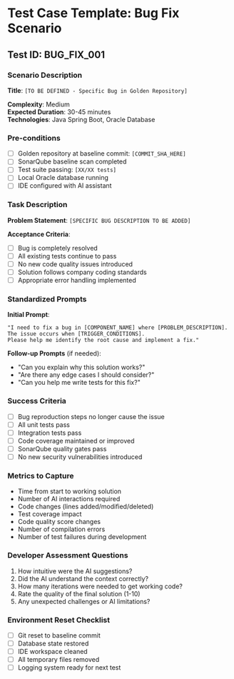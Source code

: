 # Test Case Template: Bug Fix Scenario

## Test ID: BUG_FIX_001

### Scenario Description
**Title**: `[TO BE DEFINED - Specific Bug in Golden Repository]`

**Complexity**: Medium  
**Expected Duration**: 30-45 minutes  
**Technologies**: Java Spring Boot, Oracle Database

### Pre-conditions
- [ ] Golden repository at baseline commit: `[COMMIT_SHA_HERE]`
- [ ] SonarQube baseline scan completed
- [ ] Test suite passing: `[XX/XX tests]`
- [ ] Local Oracle database running
- [ ] IDE configured with AI assistant

### Task Description
**Problem Statement**: `[SPECIFIC BUG DESCRIPTION TO BE ADDED]`

**Acceptance Criteria**:
- [ ] Bug is completely resolved
- [ ] All existing tests continue to pass
- [ ] No new code quality issues introduced
- [ ] Solution follows company coding standards
- [ ] Appropriate error handling implemented

### Standardized Prompts
**Initial Prompt**: 
```
"I need to fix a bug in [COMPONENT_NAME] where [PROBLEM_DESCRIPTION]. 
The issue occurs when [TRIGGER_CONDITIONS]. 
Please help me identify the root cause and implement a fix."
```

**Follow-up Prompts** (if needed):
- "Can you explain why this solution works?"
- "Are there any edge cases I should consider?"
- "Can you help me write tests for this fix?"

### Success Criteria
- [ ] Bug reproduction steps no longer cause the issue
- [ ] All unit tests pass
- [ ] Integration tests pass
- [ ] Code coverage maintained or improved
- [ ] SonarQube quality gates pass
- [ ] No new security vulnerabilities introduced

### Metrics to Capture
- Time from start to working solution
- Number of AI interactions required
- Code changes (lines added/modified/deleted)
- Test coverage impact
- Code quality score changes
- Number of compilation errors
- Number of test failures during development

### Developer Assessment Questions
1. How intuitive were the AI suggestions?
2. Did the AI understand the context correctly?
3. How many iterations were needed to get working code?
4. Rate the quality of the final solution (1-10)
5. Any unexpected challenges or AI limitations?

### Environment Reset Checklist
- [ ] Git reset to baseline commit
- [ ] Database state restored
- [ ] IDE workspace cleaned
- [ ] All temporary files removed
- [ ] Logging system ready for next test
